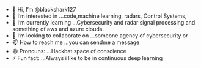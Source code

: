 - 👋 Hi, I’m @blackshark127
- 👀 I’m interested in ...code,machine learning, radars, Control Systems, 
- 🌱 I’m currently learning ...Cybersecurity and radar signal processing.and something of aws and azure clouds.
- 💞️ I’m looking to collaborate on ...someone agency of cybersecurity or 
- 📫 How to reach me ...you can sendme a message 
- 😄 Pronouns: ...Hackbat space of conscience
- ⚡ Fun fact: ...Always i like to be in continuous deep learning

<!---
blackshark127/blackshark127 is a ✨ special ✨ repository because its `README.md` (this file) appears on your GitHub profile.
You can click the Preview link to take a look at your changes.
--->
